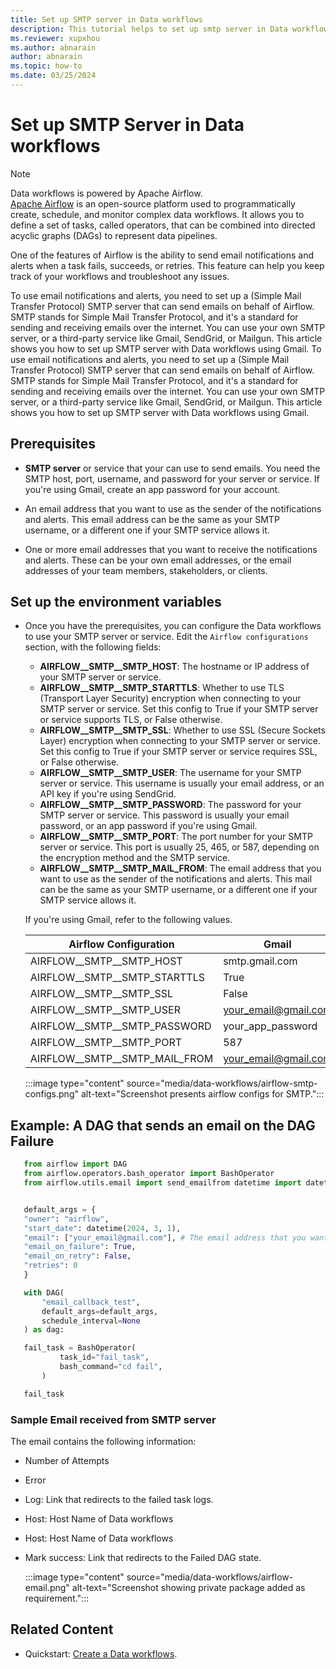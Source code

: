 ```yaml
---
title: Set up SMTP server in Data workflows
description: This tutorial helps to set up smtp server in Data workflows.
ms.reviewer: xupxhou
ms.author: abnarain
author: abnarain
ms.topic: how-to
ms.date: 03/25/2024
---
```


# Set up SMTP Server in Data workflows

> [!NOTE]
> Data workflows is powered by Apache Airflow. </br> [Apache Airflow](https://airflow.apache.org/) is an open-source platform used to programmatically create, schedule, and monitor complex data workflows. It allows you to define a set of tasks, called operators, that can be combined into directed acyclic graphs (DAGs) to represent data pipelines.

One of the features of Airflow is the ability to send email notifications and alerts when a task fails, succeeds, or retries. This feature can help you keep track of your workflows and troubleshoot any issues.

To use email notifications and alerts, you need to set up a (Simple Mail Transfer Protocol) SMTP server that can send emails on behalf of Airflow. SMTP stands for Simple Mail Transfer Protocol, and it's a standard for sending and receiving emails over the internet. You can use your own SMTP server, or a third-party service like Gmail, SendGrid, or Mailgun. This article shows you how to set up SMTP server with Data workflows using Gmail.
To use email notifications and alerts, you need to set up a (Simple Mail Transfer Protocol) SMTP server that can send emails on behalf of Airflow. SMTP stands for Simple Mail Transfer Protocol, and it's a standard for sending and receiving emails over the internet. You can use your own SMTP server, or a third-party service like Gmail, SendGrid, or Mailgun. This article shows you how to set up SMTP server with Data workflows using Gmail.

## Prerequisites

* **SMTP server** or service that your can use to send emails.  You need the SMTP host, port, username, and password for your server or service. If you're using Gmail, create an app password for your account.

* An email address that you want to use as the sender of the notifications and alerts. This email address can be the same as your SMTP username, or a different one if your SMTP service allows it.

* One or more email addresses that you want to receive the notifications and alerts. These can be your own email addresses, or the email addresses of your team members, stakeholders, or clients.

## Set up the environment variables

* Once you have the prerequisites, you can configure the Data workflows to use your SMTP server or service. Edit the `Airflow configurations` section, with the following fields:

    * **AIRFLOW__SMTP__SMTP_HOST**: The hostname or IP address of your SMTP server or service.
    * **AIRFLOW__SMTP__SMTP_STARTTLS**: Whether to use TLS (Transport Layer Security) encryption when connecting to your SMTP server or service. Set this config to True if your SMTP server or service supports TLS, or False otherwise.
    * **AIRFLOW__SMTP__SMTP_SSL**: Whether to use SSL (Secure Sockets Layer) encryption when connecting to your SMTP server or service. Set this config to True if your SMTP server or service requires SSL, or False otherwise.
    * **AIRFLOW__SMTP__SMTP_USER**: The username for your SMTP server or service. This username is usually your email address, or an API key if you're using SendGrid.
    * **AIRFLOW__SMTP__SMTP_PASSWORD**: The password for your SMTP server or service. This password is usually your email password, or an app password if you're using Gmail.
    * **AIRFLOW__SMTP__SMTP_PORT**: The port number for your SMTP server or service. This port is usually 25, 465, or 587, depending on the encryption method and the SMTP service.
    * **AIRFLOW__SMTP__SMTP_MAIL_FROM**: The email address that you want to use as the sender of the notifications and alerts. This mail can be the same as your SMTP username, or a different one if your SMTP service allows it.

    If you're using Gmail, refer to the following values.

    | Airflow Configuration           | Gmail                   |
    |---------------------------------|-------------------------|
    | AIRFLOW__SMTP__SMTP_HOST        | smtp.gmail.com          |
    | AIRFLOW__SMTP__SMTP_STARTTLS    | True                    |
    | AIRFLOW__SMTP__SMTP_SSL         | False                   |
    | AIRFLOW__SMTP__SMTP_USER        | your_email@gmail.com    |
    | AIRFLOW__SMTP__SMTP_PASSWORD    | your_app_password       |
    | AIRFLOW__SMTP__SMTP_PORT        | 587                     |
    | AIRFLOW__SMTP__SMTP_MAIL_FROM   | your_email@gmail.com    |

    :::image type="content" source="media/data-workflows/airflow-smtp-configs.png" alt-text="Screenshot presents airflow configs for SMTP.":::

## Example: A DAG that sends an email on the DAG Failure

 ```python
    from airflow import DAG
    from airflow.operators.bash_operator import BashOperator
    from airflow.utils.email import send_emailfrom datetime import datetime


    default_args = {
    "owner": "airflow",
    "start_date": datetime(2024, 3, 1),
    "email": ["your_email@gmail.com"], # The email address that you want to receive the notifications and alerts
    "email_on_failure": True,
    "email_on_retry": False,
    "retries": 0
    }

    with DAG(
        "email_callback_test",
        default_args=default_args,
        schedule_interval=None
    ) as dag:

    fail_task = BashOperator(
            task_id="fail_task",
            bash_command="cd fail",
        )

    fail_task
```

### Sample Email received from SMTP server

The email contains the following information:
* Number of Attempts
* Error
* Log: Link that redirects to the failed task logs.
* Host: Host Name of Data workflows
* Host: Host Name of Data workflows
* Mark success: Link that redirects to the Failed DAG state.

    :::image type="content" source="media/data-workflows/airflow-email.png" alt-text="Screenshot showing private package added as requirement.":::

## Related Content

* Quickstart: [Create a Data workflows](../data-factory/create-data-workflows.md).
